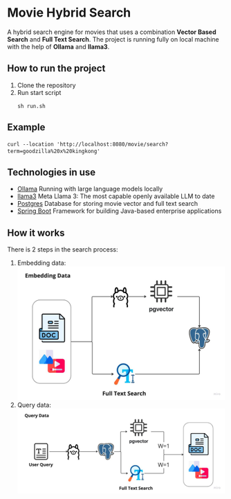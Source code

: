 # Movie Hybrid Search

A hybrid search engine for movies that uses a combination 
**Vector Based Search** and **Full Text Search**.
The project is running fully on local machine with the help of **Ollama** and **llama3**. 

## How to run the project

1. Clone the repository
2. Run start script
    ```shell
    sh run.sh
    ```
   
## Example ##

```shell
curl --location 'http://localhost:8080/movie/search?term=goodzilla%20x%20kingkong'
```

## Technologies in use ##

- [Ollama](https://github.com/ollama/ollama)
  Running with large language models locally
- [llama3](https://ollama.com/library/llama3)
  Meta Llama 3: The most capable openly available LLM to date
- [Postgres](https://www.postgresql.org/)
  Database for storing movie vector and full text search
- [Spring Boot](https://spring.io/projects/spring-boot)
  Framework for building Java-based enterprise applications

## How it works ##
There is 2 steps in the search process:
1. Embedding data:
   ![](./docs/embedding.jpeg)
2. Query data:
   ![](./docs/query.jpeg)
